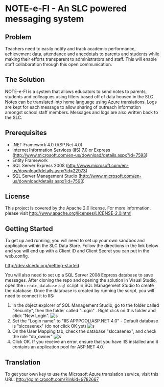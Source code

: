 NOTE-e-FI - An SLC powered messaging system
==========

## Problem
Teachers need to easily notify and track academic performance, achievement data, attendance and anecdotals to parents and students while making their efforts transparent to administrators and staff. This will enable staff collaboration through this open communication.

## The Solution
NOTE-e-FI is a system that allows educators to send notes to parents, students and colleagues using filters based off of data housed in the SLC. Notes can be translated into home language using Azure translations. Logs are kept for each message to allow sharing of outreach information amongst school staff members. Messages and logs are also written back to the SLC.


## Prerequisites
- .NET Framework 4.0 (ASP.Net 4.0)
- Internet Information Services (IIS) 7.0 or Express (http://www.microsoft.com/en-us/download/details.aspx?id=7593)
- Entity Framework
- SQL Server Express 2008 (http://www.microsoft.com/en-us/download/details.aspx?id=22973)
- SQL Server Management Studio (http://www.microsoft.com/en-us/download/details.aspx?id=7593)

## License
This project is covered by the Apache 2.0 license. For more information, please visit http://www.apache.org/licenses/LICENSE-2.0.html

## Getting Started
To get up and running, you will need to set up your own sandbox and application within the SLC Data Store. Follow the directions in the link below and you will end up with a Client ID and Client Secret you can put in the web.config.

http://dev.slcedu.org/getting-started

You will also need to set up a SQL Server 2008 Express database to save messages. After cloning the repo and opening the solution in Visual Studio, open the `create_database.sql` script in SQL Management Studio to create the database.  Once the database is created by running the script, you will need to connect it to IIS:

1. In the object explorer of SQL Management Studio, go to the folder called "Security", then the folder called "Login" . Right click on this folder and click "New Login".
![s](https://raw.github.com/CaseNEX/note-e-fi/master/img/create-db1.png)
2. Set the "Login name" to "IIS APPPOOL\ASP.NET 4.0" - Default database is "slccasenex" (do not click OK yet)
![s](https://raw.github.com/CaseNEX/note-e-fi/master/img/create-db2.png)
3. On the User Mapping tab, check the database "slccasenex", and check the role "db_owner"
![s](https://raw.github.com/CaseNEX/note-e-fi/master/img/create-db3.png)
4. Click OK. If you receive an error, ensure that you have IIS installed and it contains an application pool for ASP.NET 4.0.


## Translation

To get your own key to use the Microsoft Azure translation service, visit this URL:
http://go.microsoft.com/?linkid=9782667
